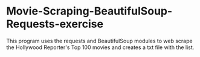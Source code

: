 # Movie-Scraping-BeautifulSoup-Requests-exercise
This program uses the requests and BeautifulSoup modules to web scrape the Hollywood Reporter's Top 100 movies and creates a txt file with the list.  
